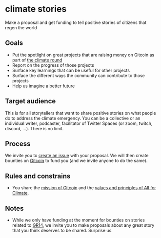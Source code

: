 # climate stories
Make a proposal and get funding to tell positive stories of citizens that regen the world

## Goals
- Put the spotlight on great projects that are raising money on Gitcoin as part of [the climate round](https://dao.allforclimate.earth/gr14)
- Report on the progress of those projects
- Surface key learnings that can be useful for other projects
- Surface the different ways the community can contribute to those projects
- Help us imagine a better future

## Target audience
This is for all storytellers that want to share positive stories on what people do to address the climate emergency.
You can be a collective or an individual writer, podcaster, facilitator of Twitter Spaces (or zoom, twitch, discord, ...).
There is no limit.

## Process
We invite you to [create an issue](https://github.com/allforclimate/climatestories/issues/new) with your proposal.
We will then create bounties on [Gitcoin](https://gitcoin.co/how/funder) to fund you (and we invite anyone to do the same).

## Rules and constrains
- You share the [mission of Gitcoin](https://gitcoin.co/mission) and the [values and principles of All for Climate](https://dao.allforclimate.earth/values).

## Notes
- While we only have funding at the moment for bounties on stories related to [GR14](https://dao.allforclimate.earth/gr14), we invite you to make proposals about any great story that you think deserves to be shared. Surprise us.
